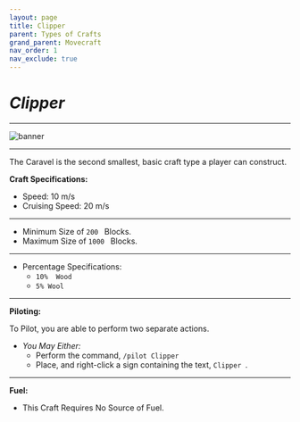 ```yaml
---
layout: page
title: Clipper
parent: Types of Crafts
grand_parent: Movecraft
nav_order: 1
nav_exclude: true
---
```


# ***Clipper***

---

![banner](https://static.planetminecraft.com/files/image/minecraft/project/2021/837/13819673_l.jpg)

---

The Caravel is the second smallest, basic craft type a player can construct.

**Craft Specifications:**

- Speed: 10 m/s
- Cruising Speed: 20 m/s
---
- Minimum Size of  `200 ` Blocks.
- Maximum Size of  `1000 ` Blocks.
---
- Percentage Specifications:
  - `10%  Wood `
  - `5% Wool `
---
**Piloting:**

To Pilot, you are able to perform two separate actions.
- *You May Either:*
    - Perform the command,  `/pilot Clipper `
    - Place, and right-click a sign containing the text,  `Clipper `.

--- 
**Fuel:**
- This Craft Requires No Source of Fuel.